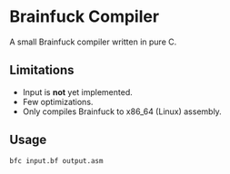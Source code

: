 # Brainfuck Compiler

A small Brainfuck compiler written in pure C.

## Limitations

- Input is **not** yet implemented.
- Few optimizations.
- Only compiles Brainfuck to x86_64 (Linux) assembly.

## Usage

```bfc input.bf output.asm```

